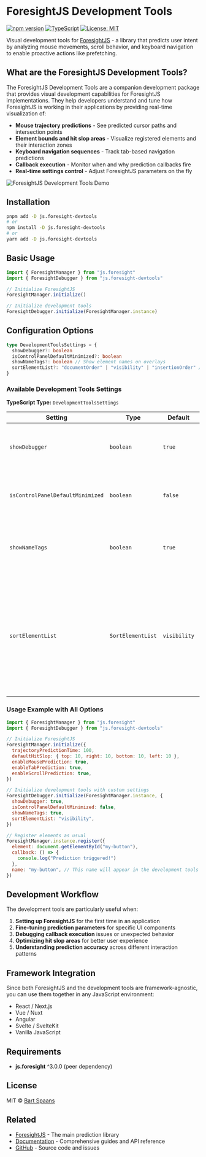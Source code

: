# ForesightJS Development Tools

[![npm version](https://img.shields.io/npm/v/js.foresight-devtools.svg)](https://www.npmjs.com/package/js.foresight-devtools)
[![TypeScript](https://img.shields.io/badge/%3C%2F%3E-TypeScript-%230074c1.svg)](http://www.typescriptlang.org/)
[![License: MIT](https://img.shields.io/badge/License-MIT-yellow.svg)](https://opensource.org/licenses/MIT)

Visual development tools for [ForesightJS](https://foresightjs.com/) - a library that predicts user intent by analyzing mouse movements, scroll behavior, and keyboard navigation to enable proactive actions like prefetching.

## What are the ForesightJS Development Tools?

The ForesightJS Development Tools are a companion development package that provides visual development capabilities for ForesightJS implementations. They help developers understand and tune how ForesightJS is working in their applications by providing real-time visualization of:

- **Mouse trajectory predictions** - See predicted cursor paths and intersection points
- **Element bounds and hit slop areas** - Visualize registered elements and their interaction zones
- **Keyboard navigation sequences** - Track tab-based navigation predictions
- **Callback execution** - Monitor when and why prediction callbacks fire
- **Real-time settings control** - Adjust ForesightJS parameters on the fly

![ForesightJS Development Tools Demo](https://github.com/user-attachments/assets/36c81a82-fee7-43d6-ba1e-c48214136f90)

## Installation

```bash
pnpm add -D js.foresight-devtools
# or
npm install -D js.foresight-devtools
# or
yarn add -D js.foresight-devtools
```

## Basic Usage

```javascript
import { ForesightManager } from "js.foresight"
import { ForesightDebugger } from "js.foresight-devtools"

// Initialize ForesightJS
ForesightManager.initialize()

// Initialize development tools
ForesightDebugger.initialize(ForesightManager.instance)
```

## Configuration Options

```typescript
type DevelopmentToolsSettings = {
  showDebugger?: boolean
  isControlPanelDefaultMinimized?: boolean
  showNameTags?: boolean // Show element names on overlays
  sortElementList?: "documentOrder" | "visibility" | "insertionOrder" // Control panel sorting
}
```

### Available Development Tools Settings

**TypeScript Type:** `DevelopmentToolsSettings`

| Setting                          | Type              | Default      | Description                                                                                                                                                                       |
| -------------------------------- | ----------------- | ------------ | --------------------------------------------------------------------------------------------------------------------------------------------------------------------------------- |
| `showDebugger`                   | `boolean`         | `true`       | Controls whether the development tools are visible and active                                                                                                                     |
| `isControlPanelDefaultMinimized` | `boolean`         | `false`      | When true, the development tools control panel will be minimized on page load                                                                                                     |
| `showNameTags`                   | `boolean`         | `true`       | Shows the element `name` (or `id` if no `name` is given) above registered elements                                                                                                |
| `sortElementList`                | `SortElementList` | `visibility` | Controls element sorting in control panel: `visibility` sorts by viewport visibility, `documentOrder` sorts by HTML structure order, `insertionOrder` sorts by registration order |

### Usage Example with All Options

```javascript
import { ForesightManager } from "js.foresight"
import { ForesightDebugger } from "js.foresight-devtools"

// Initialize ForesightJS
ForesightManager.initialize({
  trajectoryPredictionTime: 100,
  defaultHitSlop: { top: 10, right: 10, bottom: 10, left: 10 },
  enableMousePrediction: true,
  enableTabPrediction: true,
  enableScrollPrediction: true,
})

// Initialize development tools with custom settings
ForesightDebugger.initialize(ForesightManager.instance, {
  showDebugger: true,
  isControlPanelDefaultMinimized: false,
  showNameTags: true,
  sortElementList: "visibility",
})

// Register elements as usual
ForesightManager.instance.register({
  element: document.getElementById("my-button"),
  callback: () => {
    console.log("Prediction triggered!")
  },
  name: "my-button", // This name will appear in the development tools
})
```

## Development Workflow

The development tools are particularly useful when:

1. **Setting up ForesightJS** for the first time in an application
2. **Fine-tuning prediction parameters** for specific UI components
3. **Debugging callback execution** issues or unexpected behavior
4. **Optimizing hit slop areas** for better user experience
5. **Understanding prediction accuracy** across different interaction patterns

## Framework Integration

Since both ForesightJS and the development tools are framework-agnostic, you can use them together in any JavaScript environment:

- React / Next.js
- Vue / Nuxt
- Angular
- Svelte / SvelteKit
- Vanilla JavaScript

## Requirements

- **js.foresight** ^3.0.0 (peer dependency)

## License

MIT © [Bart Spaans](https://github.com/spaansba)

## Related

- [ForesightJS](https://foresightjs.com/) - The main prediction library
- [Documentation](https://foresightjs.com/docs) - Comprehensive guides and API reference
- [GitHub](https://github.com/spaansba/ForesightJS) - Source code and issues
